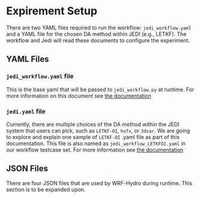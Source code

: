 # Expirement Setup
There are two YAML files required to run the workflow: `jedi_workflow.yaml` and a YAML file for the chosen DA method within JEDI (e.g., LETKF).
The workflow and Jedi will read these documents to configure the experiment.

## YAML Files
### `jedi_workflow.yaml` file
This is the base yaml that will be passed to `jedi_workflow.py` at runtime.
For more information on this document see [the documentation](jedi_workflow_yaml.md "jedi workflow yaml doc")

### `jedi.yaml` file
Currently, there are multiple choices of the DA method within the JEDI system that users can pick, such as `LETKF-OI`, `hofx`, or `3dvar`.
We are going to explore and explain one sample of `LETKF-OI` .yaml file as part of this documentation. This file is also named as `jedi_workflow_LETKFOI.yaml` in our workflow testcase set.
For more information see [the documentation](YAML_files.md "jedi yaml config")

## JSON Files
There are four JSON files that are used by WRF-Hydro during runtime. This section is to be expanded upon.
